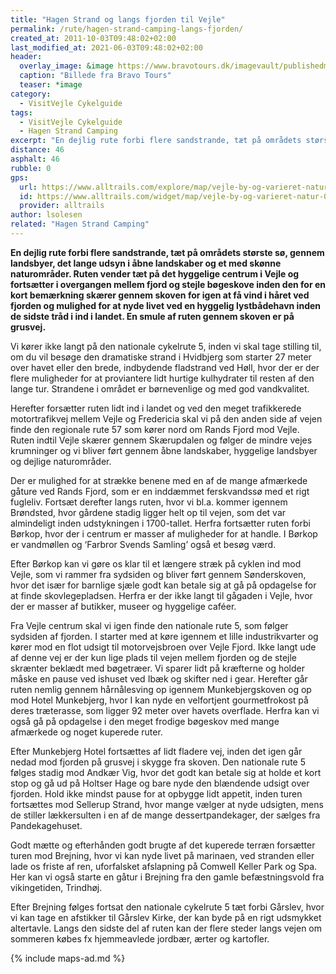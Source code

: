 ```yaml
---
title: "Hagen Strand og langs fjorden til Vejle"
permalink: /rute/hagen-strand-camping-langs-fjorden/
created_at: 2011-10-03T09:48:02+02:00
last_modified_at: 2021-06-03T09:48:02+02:00
header:
  overlay_image: &image https://www.bravotours.dk/imagevault/publishedmedia/ehkzv5rgihk1v586g3c2/Cykel-Shuttter-web.jpg?v=2
  caption: "Billede fra Bravo Tours"
  teaser: *image
category:
  - VisitVejle Cykelguide
tags:
  - VisitVejle Cykelguide
  - Hagen Strand Camping
excerpt: "En dejlig rute forbi flere sandstrande, tæt på områdets største sø, gennem landsbyer, det lange udsyn i åbne landskaber og et med skønne naturområder."
distance: 46
asphalt: 46
rubble: 0
gps: 
  url: https://www.alltrails.com/explore/map/vejle-by-og-varieret-natur-08808cf
  id: https://www.alltrails.com/widget/map/vejle-by-og-varieret-natur-08808cf
  provider: alltrails
author: lsolesen
related: "Hagen Strand Camping"
---
```


**En dejlig rute forbi flere sandstrande, tæt på områdets største sø, gennem landsbyer, det lange udsyn i åbne landskaber og et med skønne naturområder. Ruten vender tæt på det hyggelige centrum i Vejle og fortsætter i overgangen mellem fjord og stejle bøgeskove inden den for en kort bemærkning skærer gennem skoven for igen at få vind i håret ved fjorden og mulighed for at nyde livet ved en hyggelig lystbådehavn inden de sidste tråd i ind i landet. En smule af ruten gennem skoven er på grusvej.**

Vi kører ikke langt på den nationale cykelrute 5, inden vi skal tage stilling til, om du vil besøge den dramatiske strand i Hvidbjerg som starter 27 meter over havet eller den brede, indbydende fladstrand ved Høll, hvor der er der flere muligheder for at proviantere lidt hurtige kulhydrater til resten af den lange tur. Strandene i området er børnevenlige og med god vandkvalitet.

Herefter forsætter ruten lidt ind i landet og ved den meget trafikkerede motortrafikvej mellem Vejle og Fredericia skal vi på den anden side af vejen finde den regionale rute 57 som kører nord om Rands Fjord mod Vejle. Ruten indtil Vejle skærer gennem Skærupdalen og følger de mindre vejes krumninger og vi bliver ført gennem åbne landskaber, hyggelige landsbyer og dejlige naturområder. 

Der er mulighed for at strække benene med en af de mange afmærkede gåture ved Rands Fjord, som er en inddæmmet ferskvandssø med et rigt fugleliv. Fortsæt derefter langs ruten, hvor vi bl.a. kommer igennem Brøndsted, hvor gårdene stadig ligger helt op til vejen, som det var almindeligt inden udstykningen i 1700-tallet. Herfra fortsætter ruten forbi Børkop, hvor der i centrum er masser af muligheder for at handle. I Børkop er vandmøllen og ‘Farbror Svends Samling’ også et besøg værd.

Efter Børkop kan vi gøre os klar til et længere stræk på cyklen ind mod Vejle, som vi rammer fra sydsiden og bliver ført gennem Sønderskoven, hvor det især for barnlige sjæle godt kan betale sig at gå på opdagelse for at finde skovlegepladsen. Herfra er der ikke langt til gågaden i Vejle, hvor der er masser af butikker, museer og hyggelige caféer. 

Fra Vejle centrum skal vi igen finde den nationale rute 5, som følger sydsiden af fjorden. I starter med at køre igennem et lille industrikvarter og kører mod en flot udsigt til motorvejsbroen over Vejle Fjord. Ikke langt ude af denne vej er der kun lige plads til vejen mellem fjorden og de stejle skrænter beklædt med bøgetræer. Vi sparer lidt på kræfterne og holder måske en pause ved ishuset ved Ibæk og skifter ned i gear. Herefter går ruten nemlig gennem hårnålesving op igennem Munkebjergskoven og op mod Hotel Munkebjerg, hvor I kan nyde en velfortjent gourmetfrokost på deres træterasse, som ligger 92 meter over havets overflade. Herfra kan vi også gå på opdagelse i den meget frodige bøgeskov med mange afmærkede og noget kuperede ruter.

Efter Munkebjerg Hotel fortsættes af lidt fladere vej, inden det igen går nedad mod fjorden på grusvej i skygge fra skoven. Den nationale rute 5 følges stadig mod Andkær Vig, hvor det godt kan betale sig at holde et kort stop og gå ud på Holtser Hage og bare nyde den blændende udsigt over fjorden. Hold ikke mindst pause for at opbygge lidt appetit, inden turen fortsættes mod Sellerup Strand, hvor mange vælger at nyde udsigten, mens de stiller lækkersulten i en af de mange dessertpandekager, der sælges fra Pandekagehuset.

Godt mætte og efterhånden godt brugte af det kuperede terræn forsætter turen mod Brejning, hvor vi kan nyde livet på marinaen, ved stranden eller lade os friste af ren, uforfalsket afslapning på Comwell Keller Park og Spa. Her kan vi også starte en gåtur i Brejning fra den gamle befæstningsvold fra vikingetiden, Trindhøj.

Efter Brejning følges fortsat den nationale cykelrute 5 tæt forbi Gårslev, hvor vi kan tage en afstikker til Gårslev Kirke, der kan byde på en rigt udsmykket altertavle. Langs den sidste del af ruten kan der flere steder langs vejen om sommeren købes fx hjemmeavlede jordbær, ærter og kartofler.

{% include maps-ad.md %}
